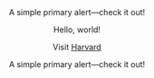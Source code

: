 <html lang="en">
  <body style="text-align:center;">
      <div class="alert alert-primary" role="alert">
      A simple primary alert—check it out!
      </div>
    <p>Hello, world!</p>
    <p></p>
    <p>Visit <a href="https://www.harvard.edu/">Harvard</a></p>
  </body>
  
  <div class="alert alert-primary" role="alert">
      A simple primary alert—check it out!
      </div>
      
</html>
